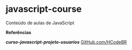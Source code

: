 # javascript-course
Conteúdo de aulas de JavaScript

**Referências**

***curso-javascript-projeto-usuarios***
[GitHub.com/HCodeBR](https://github.com/hcodebr/curso-javascript-projeto-usuarios)